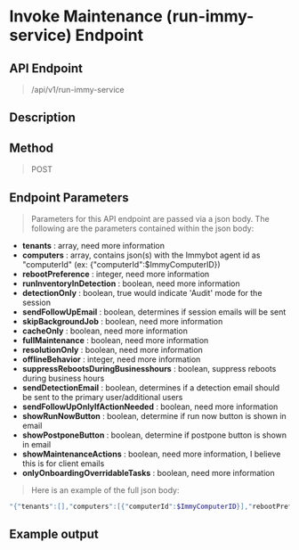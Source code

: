 # Invoke Maintenance (run-immy-service) Endpoint
## API Endpoint
> /api/v1/run-immy-service
## Description
> 
## Method
> POST
## Endpoint Parameters
> Parameters for this API endpoint are passed via a json body. The following are the parameters contained within the json body:
- **tenants** : array, need more information
- **computers** : array, contains json(s) with the Immybot agent id as "computerId" (ex: {"computerId":$ImmyComputerID})
- **rebootPreference** : integer, need more information
- **runInventoryInDetection** : boolean, need more information
- **detectionOnly** : boolean, true would indicate 'Audit' mode for the session
- **sendFollowUpEmail** : boolean, determines if session emails will be sent
- **skipBackgroundJob** : boolean, need more information
- **cacheOnly** : boolean, need more information
- **fullMaintenance** : boolean, need more information
- **resolutionOnly** : boolean, need more information
- **offlineBehavior** : integer, need more information
- **suppressRebootsDuringBusinesshours** : boolean, suppress reboots during business hours
- **sendDetectionEmail** : boolean, determines if a detection email should be sent to the primary user/additional users
- **sendFollowUpOnlyIfActionNeeded** : boolean, need more information
- **showRunNowButton** : boolean, determine if run now button is shown in email
- **showPostponeButton** : boolean, determine if postpone button is shown in email
- **showMaintenanceActions** : boolean, need more information, I believe this is for client emails
- **onlyOnboardingOverridableTasks** : boolean, need more information
> Here is an example of the full json body:
```sh
"{"tenants":[],"computers":[{"computerId":$ImmyComputerID}],"rebootPreference":1,"runInventoryInDetection":$runInventoryInDetection,"detectionOnly":$detectionOnly,"sendFollowUpEmail":$sendFollowUpEmail,"skipBackgroundJob":false,"cacheOnly":false,"fullMaintenance":false,"resolutionOnly":false,"offlineBehavior":2,"suppressRebootsDuringBusinesshours":$suppressRebootsDuringBusinesshours,"sendDetectionEmail":false,"sendFollowUpOnlyIfActionNeeded":false,"showRunNowButton":false,"showPostponeButton":false,"showMaintenanceActions":false,"onlyOnboardingOverridableTasks":false}"
```
## Example output
```sh
```